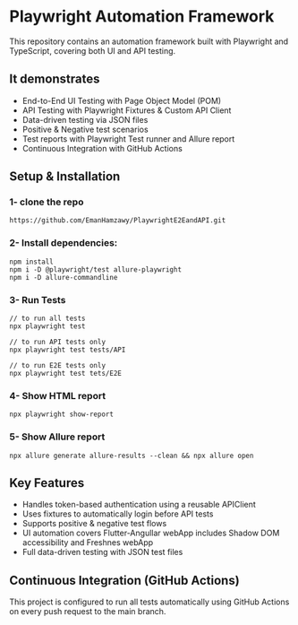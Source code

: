 # Playwright Automation Framework

This repository contains an automation framework built with Playwright
 and TypeScript, covering both UI and API testing.

## It demonstrates 
- End-to-End UI Testing with Page Object Model (POM)
- API Testing with Playwright Fixtures & Custom API Client
- Data-driven testing via JSON files
- Positive & Negative test scenarios
- Test reports with Playwright Test runner and Allure report
- Continuous Integration with GitHub Actions

## Setup & Installation
### 1- clone the repo
```
https://github.com/EmanHamzawy/PlaywrightE2EandAPI.git

```
### 2- Install dependencies:
```
npm install
npm i -D @playwright/test allure-playwright
npm i -D allure-commandline
```
### 3- Run Tests
```
// to run all tests
npx playwright test

// to run API tests only
npx playwright test tests/API

// to run E2E tests only
npx playwright test tets/E2E
```
### 4- Show HTML report
```
npx playwright show-report

```
### 5- Show Allure report
```
npx allure generate allure-results --clean && npx allure open

```
## Key Features
- Handles token-based authentication using a reusable APIClient
- Uses fixtures to automatically login before API tests
- Supports positive & negative test flows
- UI automation covers Flutter-Angullar webApp includes Shadow DOM accessibility and Freshnes webApp
- Full data-driven testing with JSON test files

## Continuous Integration (GitHub Actions)
This project is configured to run all tests automatically using GitHub Actions on every push request to the main branch.
